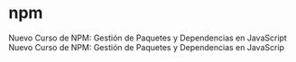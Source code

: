 # npm
Nuevo Curso de NPM: Gestión de Paquetes y Dependencias en JavaScript Nuevo Curso de NPM: Gestión de Paquetes y Dependencias en JavaScrip
